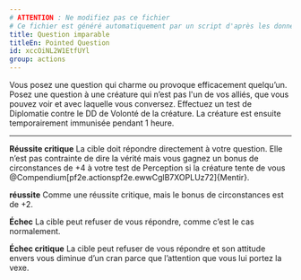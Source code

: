 ```yaml
---
# ATTENTION : Ne modifiez pas ce fichier
# Ce fichier est généré automatiquement par un script d'après les données du module Foundry VTT officiel et de sa traduction
title: Question imparable
titleEn: Pointed Question
id: xccOiNL2W1EtfUYl
group: actions
---
```

<p>Vous posez une question qui charme ou provoque efficacement quelqu’un. Posez une question à une créature qui n’est pas l'un de vos alliés, que vous pouvez voir et avec laquelle vous conversez. Effectuez un test de Diplomatie contre le DD de Volonté de la créature. La créature est ensuite temporairement immunisée pendant 1 heure.</p><hr><p><strong>Réussite critique</strong> La cible doit répondre directement à votre question. Elle n’est pas contrainte de dire la vérité mais vous gagnez un bonus de circonstances de +4 à votre test de Perception si la créature tente de vous @Compendium[pf2e.actionspf2e.ewwCglB7XOPLUz72]{Mentir}.</p><p><strong>réussite</strong> Comme une réussite critique, mais le bonus de circonstances est de +2.</p><p><strong>Échec</strong> La cible peut refuser de vous répondre, comme c’est le cas normalement.</p><p><strong>Échec critique</strong> La cible peut refuser de vous répondre et son attitude envers vous diminue d’un cran parce que l’attention que vous lui portez la vexe.</p>
